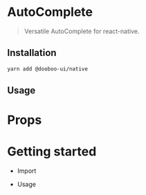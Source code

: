 # AutoComplete

> Versatile AutoComplete for react-native.

## Installation

```sh
yarn add @dooboo-ui/native
```

## Usage

# Props

# Getting started

- Import

* Usage
